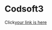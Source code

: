# Codsoft3
Click[your link is here](https://www.figma.com/file/V4fnFosk8opuz9ylxtevmH/Food--menu-app?type=design&t=F9z185Bmk7ZqbtNW-6)
